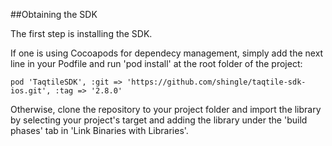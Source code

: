 ##Obtaining the SDK

The first step is installing the SDK.

If one is using Cocoapods for dependecy management, simply add the next line in your Podfile and run 'pod install' at the root folder of the project:

```
pod 'TaqtileSDK', :git => 'https://github.com/shingle/taqtile-sdk-ios.git', :tag => '2.8.0'
```

Otherwise, clone the repository to your project folder and import the library by selecting your project's target and adding the library under the 'build phases' tab in 'Link Binaries with Libraries'.

